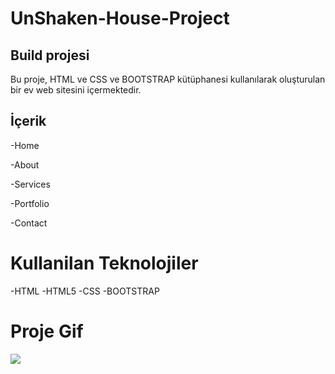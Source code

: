 



<h1>UnShaken-House-Project</h1>

<h2>Build projesi</h2>





Bu proje, HTML ve CSS ve BOOTSTRAP kütüphanesi  kullanılarak oluşturulan bir ev web sitesini içermektedir.




<h2>İçerik</h2>

-Home

-About

-Services

-Portfolio  

-Contact



<h1>Kullanilan Teknolojiler</h1>

-HTML
-HTML5
-CSS
-BOOTSTRAP

<h1>Proje Gif</h1>

<img src="unshaken.gif">



